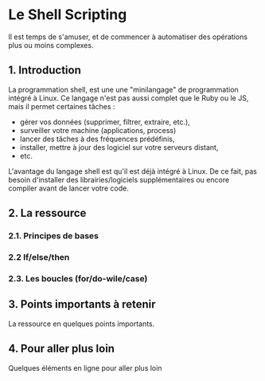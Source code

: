 # Le Shell Scripting
Il est temps de s'amuser, et de commencer à automatiser des opérations plus ou moins complexes. 

## 1. Introduction

La programmation shell, est une une "minilangage" de programmation intégré à Linux. Ce langage n'est pas aussi complet que le Ruby ou le JS, mais il permet certaines tâches : 
- gérer vos données (supprimer, filtrer, extraire, etc.), 
- surveiller votre machine (applications, process)
- lancer des tâches à des fréquences prédéfinis, 
- installer, mettre à jour des logiciel sur votre serveurs distant, 
- etc.

L'avantage du langage shell est qu'il est déjà intégré à Linux. De ce fait, pas besoin d'installer des librairies/logiciels supplémentaires ou encore compiler avant de lancer votre code. 


## 2. La ressource



### 2.1. Principes de bases



### 2.2 If/else/then


### 2.3. Les boucles (for/do-wile/case)



## 3. Points importants à retenir
La ressource en quelques points importants.



## 4. Pour aller plus loin
Quelques éléments en ligne pour aller plus loin